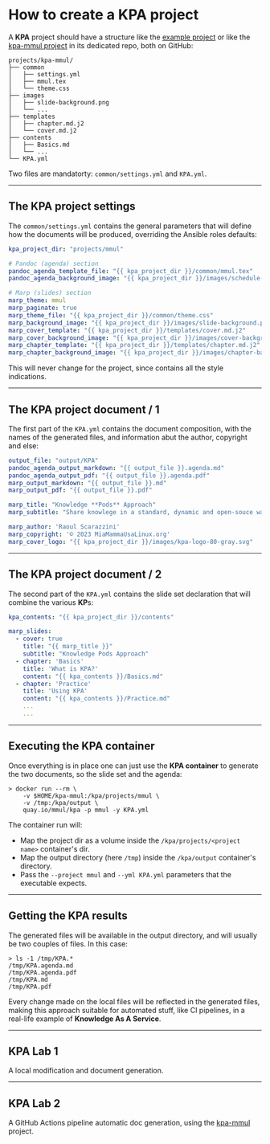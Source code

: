 # How to create a **KPA** project

A **KPA** project should have a structure like the [example project](https://github.com/mmul-it/kpa/tree/main/projects/example)
or like the [kpa-mmul project](https://github.com/mmul-it/kpa-mmul) in its dedicated repo, both on GitHub:

```console
projects/kpa-mmul/
├── common
│   ├── settings.yml
│   ├── mmul.tex
│   └── theme.css
├── images
│   ├── slide-background.png
│   └── ...
├── templates
│   ├── chapter.md.j2
│   └── cover.md.j2
├── contents
│   ├── Basics.md
│   └── ...
└── KPA.yml
```

Two files are mandatorty: `common/settings.yml` and `KPA.yml`.

---

## The **KPA** project settings

The `common/settings.yml` contains the general parameters that will define how
the documents will be produced, overriding the Ansible roles defaults:

```yaml
kpa_project_dir: "projects/mmul"

# Pandoc (agenda) section
pandoc_agenda_template_file: "{{ kpa_project_dir }}/common/mmul.tex"
pandoc_agenda_background_image: "{{ kpa_project_dir }}/images/schedule-background.png"

# Marp (slides) section
marp_theme: mmul
marp_paginate: true
marp_theme_file: "{{ kpa_project_dir }}/common/theme.css"
marp_background_image: "{{ kpa_project_dir }}/images/slide-background.png"
marp_cover_template: "{{ kpa_project_dir }}/templates/cover.md.j2"
marp_cover_background_image: "{{ kpa_project_dir }}/images/cover-background.png"
marp_chapter_template: "{{ kpa_project_dir }}/templates/chapter.md.j2"
marp_chapter_background_image: "{{ kpa_project_dir }}/images/chapter-background.png"
```

This will never change for the project, since contains all the style indications.

---

## The **KPA** project document / 1

The first part of the `KPA.yml` contains the document composition, with the names
of the generated files, and information abut the author, copyright and else:

```yaml
output_file: "output/KPA"
pandoc_agenda_output_markdown: "{{ output_file }}.agenda.md"
pandoc_agenda_output_pdf: "{{ output_file }}.agenda.pdf"
marp_output_markdown: "{{ output_file }}.md"
marp_output_pdf: "{{ output_file }}.pdf"

marp_title: "Knowledge **Pods** Approach"
marp_subtitle: "Share knowlege in a standard, dynamic and open-souce way"

marp_author: 'Raoul Scarazzini'
marp_copyright: '© 2023 MiaMammaUsaLinux.org'
marp_cover_logo: "{{ kpa_project_dir }}/images/kpa-logo-80-gray.svg"
```

---

## The **KPA** project document / 2

The second part of the `KPA.yml` contains the slide set declaration that will
combine the various **KP**s:

```yaml
kpa_contents: "{{ kpa_project_dir }}/contents"

marp_slides:
  - cover: true
    title: "{{ marp_title }}"
    subtitle: "Knowledge Pods Approach"
  - chapter: 'Basics'
    title: 'What is KPA?'
    content: "{{ kpa_contents }}/Basics.md"
  - chapter: 'Practice'
    title: 'Using KPA'
    content: "{{ kpa_contents }}/Practice.md"
    ...
    ...
```

---

## Executing the **KPA** container

Once everything is in place one can just use the **KPA container** to generate
the two documents, so the slide set and the agenda:

```console
> docker run --rm \
    -v $HOME/kpa-mmul:/kpa/projects/mmul \
    -v /tmp:/kpa/output \
    quay.io/mmul/kpa -p mmul -y KPA.yml
```

The container run will:

- Map the project dir as a volume inside the `/kpa/projects/<project name>` container's dir.
- Map the output directory (here `/tmp`) inside the `/kpa/output` container's directory.
- Pass the `--project mmul` and `--yml KPA.yml` parameters that the executable expects.

---

## Getting the **KPA** results

The generated files will be available in the output directory, and will usually
be two couples of files. In this case:

```console
> ls -1 /tmp/KPA.*
/tmp/KPA.agenda.md
/tmp/KPA.agenda.pdf
/tmp/KPA.md
/tmp/KPA.pdf
```

Every change made on the local files will be reflected in the generated files,
making this approach suitable for automated stuff, like CI pipelines, in a
real-life example of **Knowledge As A Service**.

---

## KPA Lab 1

A local modification and document generation.

---

## KPA Lab 2

A GitHub Actions pipeline automatic doc generation, using the [kpa-mmul](https://github.com/mmul-it/kpa-mmul) project.

